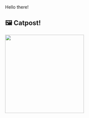 Hello there!



## 🖼️ Catpost!

<sub>
    <img src="https://cdn2.thecatapi.com/images/b2nV-DrKq.jpg" height="256">
</sub>

